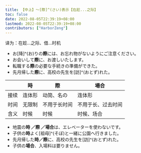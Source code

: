 ```yaml
---
title: 【中上】～[際]^(さい)表示【在趁...之际】
toc: false
date: 2022-08-05T22:39:19+08:00
lastmod: 2022-08-05T22:39:19+08:00
contributors: ["HarborZeng"]
---
```


译为：在趁...之际、借...时机

- お[降]^(お)りの**際**には、お忘れ物がないようにご注意ください。
- お会いして**際**に、お渡しいたします。
- 転職する**際**の必要な手続きの準備ができた。
- 先月帰した**際**に、高校の先生を[訪]^(おとず)れた。

|      | 時     | 際           | 場合               |
| ---- | ------ | ------------ | ------------------ |
| 接续 | 连体形 | 动简、名の   | 连体形             |
| 时间 | 无限制 | 不用于长时间 | 不用于长、过去时间 |
| 含义 | 时候   | 时候         | 时候、场合         |

- 地震の**時 ／際 ／場合**は、エレベーターを使わないです。
- 子供の**時**よく[祖母]^(そぼ)と一緒に公園へ行きました。
- 先月帰した**時／際**に、高校の先生を[訪]^(おとず)れた。
- 子供の**場合**、入場料は要りません。

